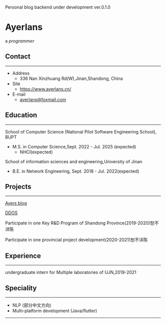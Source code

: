  Personal blog backend under development ver.0.1.0

# Ayerlans

a *programmer*

## Contact
---
- Address
    - 336 Nan Xinzhuang Rd(W),Jinan,Shandong, China
- Site
    - https://www.ayerlans.cn/
- E-mail
    -  ayerlans@foxmail.com  
## Education

---

School of Computer Science (National Pilot Software Engineering School), BUPT

- M.S. in Computer Science,Sept. 2022 - Jul. 2025 (expected)
  + NHCI(expected)

School of information sciences and engineering,University of Jinan

+ B.E. in Network Engineering, Sept. 2018 - Jul. 2022(expected)

## Projects

---

[Ayers blog](https://github.com/evangelionleo/evangelionleo.github.io)

[DDOS](https://github.com/evangelionleo/cname_PqII)

Participate in one Key R&D Program of Shandong Province(2019-2020)恕不详陈

Participate in one provincial project development(2020-2021)恕不详陈

## Experience
---
undergraduate intern for Multiple laboratories of UJN,2019-2021 


## Speciality

---
- NLP (部分中文方向)
- Multi-platform development (Java/flutter)
---

